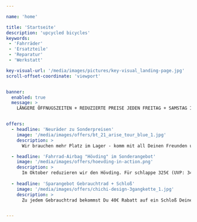 ```yaml
---

name: 'home'

title: 'Startseite'
description: 'upcycled bicycles'
keywords:
 - 'Fahrräder'
 - 'Ersatzteile'
 - 'Reparatur'
 - 'Werkstatt' 

key-visual-url: '/media/images/pictures/key-visual_landing-page.jpg'
scroll-offset-coordinate: 'viewport'


banner:
  enabled: true
  message: >
    LÄNGERE ÖFFNUGSZEITEN + REDUZIERTE PREISE JEDEN FREITAG + SAMSTAG IM OKTOBER


offers:
  - headline: 'Neuräder zu Sonderpreisen'
    image: '/media/images/offers/bt_21_arise_tour_blue_1.jpg'
    description: >
      Wir brauchen mehr Platz im Lager - komm mit all Deinen Freunden und entdecke super Neuräder zu Preisen, von denen Du nächstes Jahr nur noch träumen kannst, denn alles wird teurer! Sichere Dir jetzt noch Dein neues Gravelbike, Tourenrad, Crossrad oder einen gemütlichen City - Schlitten.

  - headline: 'Fahrrad-Airbag "Hövding" im Sonderangebot'
    image: '/media/images/offers/hoevding-in-action.png'
    description: >
      Im Oktober reduzieren wir den Hövding. Für schlappe 325€ (UVP: 349,95€) hängt der premium Kopfschutz zum günstigen Preis auch bald um Deinen Hals.
  
  - headline: 'Sparangebot Gebrauchtrad + Schloß'
    image: '/media/images/offers/chichi-design-3gangkette_1.jpg'
    description: >
      Zu jedem Gebrauchtrad bekommst Du 40€ Rabatt auf ein Schloß Deiner Wahl (Angebot gültig bis Ende 2021 solange der Vorrat reicht. Der Schloßwert muß sein: 40€ oder höher)


---
```

